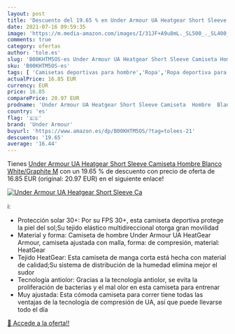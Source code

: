 ```yaml
---
layout: post
title: 'Descuento del 19.65 % en Under Armour UA Heatgear Short Sleeve Ca'
date: 2021-07-16 09:59:35
image: 'https://m.media-amazon.com/images/I/31JF+A9u8mL._SL500_._SL400_.jpg'
comments: true
category: ofertas
author: 'tole.es'
slug: 'B00KHTM5OS-es Under Armour UA Heatgear Short Sleeve Camiseta Hombre...'
sku: 'B00KHTM5OS-es'
tags: [ 'Camisetas deportivas para hombre','Ropa','Ropa deportiva para hombre','Ropa para hombre','camiseta','under armour', ]
actualPrice: 16.85 EUR
currency: EUR
price: 16.85
comparePrice: 20.97 EUR
prodname: 'Under Armour UA Heatgear Short Sleeve Camiseta  Hombre  Blanco  White/Graphite   M'
country: 'es'
flag: '🇪🇸'
brand: 'Under Armour'
buyurl: 'https://www.amazon.es/dp/B00KHTM5OS/?tag=tolees-21'
descuento: '19.65'
average: '16.44'
---
```


Tienes [Under Armour UA Heatgear Short Sleeve Camiseta  Hombre  Blanco  White/Graphite   M](https://www.amazon.es/dp/B00KHTM5OS/?tag=tolees-21) con un 19.65 % de descuento con precio de oferta de 16.85 EUR (original: 20.97 EUR) en el siguiente enlace!

[![Under Armour UA Heatgear Short Sleeve Ca](https://m.media-amazon.com/images/I/31JF+A9u8mL._SL500_._SL400_.jpg)](https://www.amazon.es/dp/B00KHTM5OS/?tag=tolees-21)

ℹ️:

- Protección solar 30+: Por su FPS 30+, esta camiseta deportiva protege la piel del sol;Su tejido elástico multidireccional otorga gran movilidad
- Material y forma: Camiseta de hombre Under Armour UA HeatGear Armour, camiseta ajustada con malla, forma: de compresión, material: HeatGear
- Tejido HeatGear: Esta camiseta de manga corta está hecha con material de calidad;Su sistema de distribución de la humedad elimina mejor el sudor
- Tecnología antiolor: Gracias a la tecnología antiolor, se evita la proliferación de bacterias y el mal olor en esta camiseta para entrenar
- Muy ajustada: Esta cómoda camiseta para correr tiene todas las ventajas de la tecnología de compresión de UA, así que puede llevarse todo el día

[🛒 Accede a la oferta!!](https://www.amazon.es/dp/B00KHTM5OS/?tag=tolees-21)
